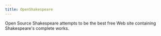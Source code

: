 ```yaml
---
title: OpenShakespeare
---
```


Open Source Shakespeare attempts to be the best free Web site containing Shakespeare's complete works.